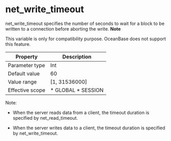net_write_timeout 
======================================

net_write_timeout specifies the number of seconds to wait for a block to be written to a connection before aborting the write. 
**Note**



This variable is only for compatibility purpose. OceanBase does not support this feature.


|  **Property**   |                                              **Description**                                               |
|-----------------|------------------------------------------------------------------------------------------------------------|
| Parameter type  | Int                                                                                                        |
| Default value   | 60                                                                                                         |
| Value range     | \[1, 31536000\]                                                                                            |
| Effective scope | * GLOBAL   * SESSION    |



Note:

* When the server reads data from a client, the timeout duration is specified by net_read_timeout.

  

* When the server writes data to a client, the timeout duration is specified by net_write_timeout.

  



